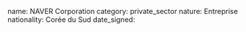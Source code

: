 name: NAVER Corporation 
category: private_sector
nature:  Entreprise
nationality: Corée du Sud
date_signed:
    